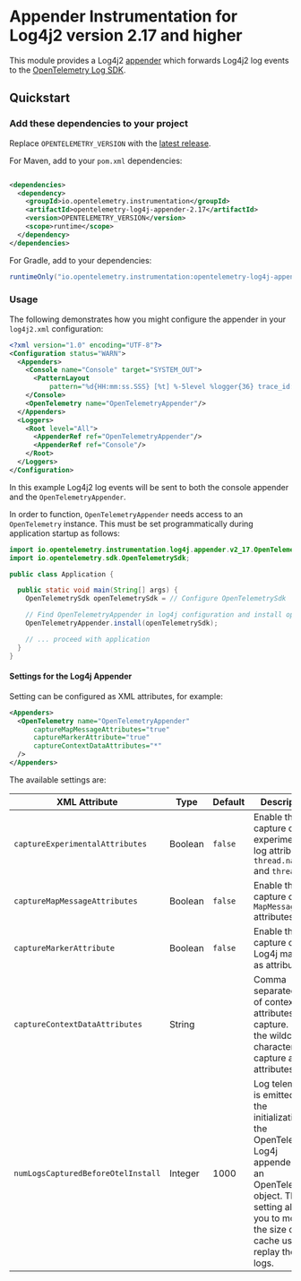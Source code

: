# Appender Instrumentation for Log4j2 version 2.17 and higher

This module provides a Log4j2 [appender](https://logging.apache.org/log4j/2.x/manual/appenders.html)
which forwards Log4j2 log events to the
[OpenTelemetry Log SDK](https://github.com/open-telemetry/opentelemetry-java/tree/main/sdk/logs).

## Quickstart

### Add these dependencies to your project

Replace `OPENTELEMETRY_VERSION` with the [latest
release](https://search.maven.org/search?q=g:io.opentelemetry.instrumentation%20AND%20a:opentelemetry-log4j-appender-2.17).

For Maven, add to your `pom.xml` dependencies:

```xml

<dependencies>
  <dependency>
    <groupId>io.opentelemetry.instrumentation</groupId>
    <artifactId>opentelemetry-log4j-appender-2.17</artifactId>
    <version>OPENTELEMETRY_VERSION</version>
    <scope>runtime</scope>
  </dependency>
</dependencies>
```

For Gradle, add to your dependencies:

```groovy
runtimeOnly("io.opentelemetry.instrumentation:opentelemetry-log4j-appender-2.17:OPENTELEMETRY_VERSION")
```

### Usage

The following demonstrates how you might configure the appender in your `log4j2.xml` configuration:

```xml
<?xml version="1.0" encoding="UTF-8"?>
<Configuration status="WARN">
  <Appenders>
    <Console name="Console" target="SYSTEM_OUT">
      <PatternLayout
          pattern="%d{HH:mm:ss.SSS} [%t] %-5level %logger{36} trace_id: %X{trace_id} span_id: %X{span_id} trace_flags: %X{trace_flags} - %msg%n"/>
    </Console>
    <OpenTelemetry name="OpenTelemetryAppender"/>
  </Appenders>
  <Loggers>
    <Root level="All">
      <AppenderRef ref="OpenTelemetryAppender"/>
      <AppenderRef ref="Console"/>
    </Root>
  </Loggers>
</Configuration>
```

In this example Log4j2 log events will be sent to both the console appender and
the `OpenTelemetryAppender`.

In order to function, `OpenTelemetryAppender` needs access to an `OpenTelemetry` instance. This must
be set programmatically during application startup as follows:

```java
import io.opentelemetry.instrumentation.log4j.appender.v2_17.OpenTelemetryAppender;
import io.opentelemetry.sdk.OpenTelemetrySdk;

public class Application {

  public static void main(String[] args) {
    OpenTelemetrySdk openTelemetrySdk = // Configure OpenTelemetrySdk

    // Find OpenTelemetryAppender in log4j configuration and install openTelemetrySdk
    OpenTelemetryAppender.install(openTelemetrySdk);

    // ... proceed with application
  }
}
```

#### Settings for the Log4j Appender

Setting can be configured as XML attributes, for example:

```xml
<Appenders>
  <OpenTelemetry name="OpenTelemetryAppender"
      captureMapMessageAttributes="true"
      captureMarkerAttribute="true"
      captureContextDataAttributes="*"
  />
</Appenders>
```

The available settings are:

| XML Attribute                      | Type    | Default | Description                                                                                                                                                                                                |
|------------------------------------|---------|---------|------------------------------------------------------------------------------------------------------------------------------------------------------------------------------------------------------------|
| `captureExperimentalAttributes`    | Boolean | `false` | Enable the capture of experimental log attributes `thread.name` and `thread.id`.                                                                                                                           |
| `captureMapMessageAttributes`      | Boolean | `false` | Enable the capture of `MapMessage` attributes.                                                                                                                                                             |
| `captureMarkerAttribute`           | Boolean | `false` | Enable the capture of Log4j markers as attributes.                                                                                                                                                         |
| `captureContextDataAttributes`     | String  |         | Comma separated list of context data attributes to capture. Use the wildcard character `*` to capture all attributes.                                                                                      |
| `numLogsCapturedBeforeOtelInstall` | Integer | 1000    | Log telemetry is emitted after the initialization of the OpenTelemetry Log4j appender with an OpenTelemetry object. This setting allows you to modify the size of the cache used to replay the first logs. |
